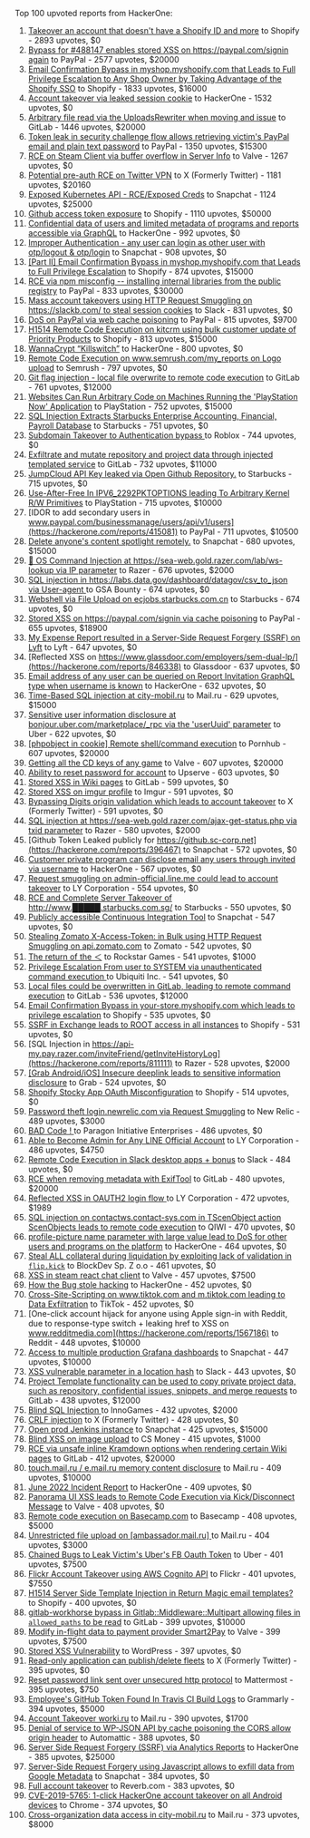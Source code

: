 Top 100 upvoted reports from HackerOne:

1. [Takeover an account that doesn't have a Shopify ID and more](https://hackerone.com/reports/867513) to Shopify - 2893 upvotes, $0
2. [Bypass for #488147 enables stored XSS on https://paypal.com/signin again](https://hackerone.com/reports/510152) to PayPal - 2577 upvotes, $20000
3. [Email Confirmation Bypass in myshop.myshopify.com that Leads to Full Privilege Escalation to Any Shop Owner by Taking Advantage of the Shopify SSO](https://hackerone.com/reports/791775) to Shopify - 1833 upvotes, $16000
4. [Account takeover via leaked session cookie](https://hackerone.com/reports/745324) to HackerOne - 1532 upvotes, $0
5. [Arbitrary file read via the UploadsRewriter when moving and issue](https://hackerone.com/reports/827052) to GitLab - 1446 upvotes, $20000
6. [Token leak in security challenge flow allows retrieving victim's PayPal email and plain text password](https://hackerone.com/reports/739737) to PayPal - 1350 upvotes, $15300
7. [RCE on Steam Client via buffer overflow in Server Info](https://hackerone.com/reports/470520) to Valve - 1267 upvotes, $0
8. [Potential pre-auth RCE on Twitter VPN](https://hackerone.com/reports/591295) to X (Formerly Twitter) - 1181 upvotes, $20160
9. [Exposed Kubernetes API - RCE/Exposed Creds](https://hackerone.com/reports/455645) to Snapchat - 1124 upvotes, $25000
10. [Github access token exposure](https://hackerone.com/reports/1087489) to Shopify - 1110 upvotes, $50000
11. [Confidential data of users and limited metadata of programs and reports accessible via GraphQL](https://hackerone.com/reports/489146) to HackerOne - 992 upvotes, $0
12. [Improper Authentication - any user can login as other user with otp/logout & otp/login](https://hackerone.com/reports/921780) to Snapchat - 908 upvotes, $0
13. [[Part II] Email Confirmation Bypass in myshop.myshopify.com that Leads to Full Privilege Escalation](https://hackerone.com/reports/796808) to Shopify - 874 upvotes, $15000
14. [RCE via npm misconfig -- installing internal libraries from the public registry](https://hackerone.com/reports/925585) to PayPal - 833 upvotes, $30000
15. [Mass account takeovers using HTTP Request Smuggling on https://slackb.com/ to steal session cookies](https://hackerone.com/reports/737140) to Slack - 831 upvotes, $0
16. [DoS on PayPal via web cache poisoning](https://hackerone.com/reports/622122) to PayPal - 815 upvotes, $9700
17. [H1514 Remote Code Execution on kitcrm using bulk customer update of Priority Products](https://hackerone.com/reports/422944) to Shopify - 813 upvotes, $15000
18. [WannaCrypt “Killswitch”](https://hackerone.com/reports/228648) to HackerOne - 800 upvotes, $0
19. [Remote Code Execution on www.semrush.com/my_reports on Logo upload](https://hackerone.com/reports/403417) to Semrush - 797 upvotes, $0
20. [Git flag injection - local file overwrite to remote code execution](https://hackerone.com/reports/658013) to GitLab - 761 upvotes, $12000
21. [Websites Can Run Arbitrary Code on Machines Running the 'PlayStation Now' Application](https://hackerone.com/reports/873614) to PlayStation - 752 upvotes, $15000
22. [SQL Injection Extracts Starbucks Enterprise Accounting, Financial, Payroll Database](https://hackerone.com/reports/531051) to Starbucks - 751 upvotes, $0
23. [Subdomain Takeover to Authentication bypass ](https://hackerone.com/reports/335330) to Roblox - 744 upvotes, $0
24. [Exfiltrate and mutate repository and project data through injected templated service](https://hackerone.com/reports/446585) to GitLab - 732 upvotes, $11000
25. [JumpCloud API Key leaked via Open Github Repository.](https://hackerone.com/reports/716292) to Starbucks - 715 upvotes, $0
26. [Use-After-Free In IPV6_2292PKTOPTIONS leading To Arbitrary Kernel R/W Primitives](https://hackerone.com/reports/826026) to PlayStation - 715 upvotes, $10000
27. [IDOR to add secondary users in www.paypal.com/businessmanage/users/api/v1/users](https://hackerone.com/reports/415081) to PayPal - 711 upvotes, $10500
28. [Delete anyone's content spotlight remotely.](https://hackerone.com/reports/1819832) to Snapchat - 680 upvotes, $15000
29. [🐞 OS Command Injection at https://sea-web.gold.razer.com/lab/ws-lookup via IP parameter](https://hackerone.com/reports/821962) to Razer - 676 upvotes, $2000
30. [SQL injection in https://labs.data.gov/dashboard/datagov/csv_to_json via User-agent ](https://hackerone.com/reports/297478) to GSA Bounty - 674 upvotes, $0
31. [Webshell via File Upload on ecjobs.starbucks.com.cn](https://hackerone.com/reports/506646) to Starbucks - 674 upvotes, $0
32. [Stored XSS on https://paypal.com/signin via cache poisoning](https://hackerone.com/reports/488147) to PayPal - 655 upvotes, $18900
33. [My Expense Report resulted in a Server-Side Request Forgery (SSRF) on Lyft](https://hackerone.com/reports/885975) to Lyft - 647 upvotes, $0
34. [Reflected XSS on https://www.glassdoor.com/employers/sem-dual-lp/](https://hackerone.com/reports/846338) to Glassdoor - 637 upvotes, $0
35. [Email address of any user can be queried on Report Invitation GraphQL type when username is known](https://hackerone.com/reports/792927) to HackerOne - 632 upvotes, $0
36. [Time-Based SQL injection at city-mobil.ru](https://hackerone.com/reports/868436) to Mail.ru - 629 upvotes, $15000
37. [Sensitive user information disclosure at bonjour.uber.com/marketplace/_rpc via the 'userUuid' parameter](https://hackerone.com/reports/542340) to Uber - 622 upvotes, $0
38. [[phpobject in cookie] Remote shell/command execution](https://hackerone.com/reports/141956) to Pornhub - 607 upvotes, $20000
39. [Getting all the CD keys of any game](https://hackerone.com/reports/391217) to Valve - 607 upvotes, $20000
40. [Ability to reset password for account](https://hackerone.com/reports/322985) to Upserve  - 603 upvotes, $0
41. [Stored XSS in Wiki pages](https://hackerone.com/reports/526325) to GitLab - 599 upvotes, $0
42. [Stored XSS on imgur profile](https://hackerone.com/reports/484434) to Imgur - 591 upvotes, $0
43. [Bypassing Digits origin validation which leads to account takeover](https://hackerone.com/reports/129873) to X (Formerly Twitter) - 591 upvotes, $0
44. [SQL injection at https://sea-web.gold.razer.com/ajax-get-status.php via txid parameter](https://hackerone.com/reports/819738) to Razer - 580 upvotes, $2000
45. [Github Token Leaked publicly for https://github.sc-corp.net](https://hackerone.com/reports/396467) to Snapchat - 572 upvotes, $0
46. [Customer private program can disclose email any users through invited via username](https://hackerone.com/reports/807448) to HackerOne - 567 upvotes, $0
47. [Request smuggling on admin-official.line.me could lead to account takeover](https://hackerone.com/reports/740037) to LY Corporation - 554 upvotes, $0
48. [RCE and Complete Server Takeover of http://www.█████.starbucks.com.sg/](https://hackerone.com/reports/502758) to Starbucks - 550 upvotes, $0
49. [Publicly accessible Continuous Integration Tool](https://hackerone.com/reports/313457) to Snapchat - 547 upvotes, $0
50. [Stealing Zomato X-Access-Token: in Bulk using HTTP Request Smuggling on api.zomato.com](https://hackerone.com/reports/771666) to Zomato - 542 upvotes, $0
51. [The return of the ＜](https://hackerone.com/reports/639684) to Rockstar Games - 541 upvotes, $1000
52. [Privilege Escalation From user to SYSTEM via unauthenticated command execution ](https://hackerone.com/reports/544928) to Ubiquiti Inc. - 541 upvotes, $0
53. [Local files could be overwritten in GitLab, leading to remote command execution](https://hackerone.com/reports/587854) to GitLab - 536 upvotes, $12000
54. [Email Confirmation Bypass in your-store.myshopify.com which leads to privilege escalation](https://hackerone.com/reports/910300) to Shopify - 535 upvotes, $0
55. [SSRF in Exchange leads to ROOT access in all instances](https://hackerone.com/reports/341876) to Shopify - 531 upvotes, $0
56. [SQL Injection in https://api-my.pay.razer.com/inviteFriend/getInviteHistoryLog](https://hackerone.com/reports/811111) to Razer - 528 upvotes, $2000
57. [[Grab Android/iOS] Insecure deeplink leads to sensitive information disclosure](https://hackerone.com/reports/401793) to Grab - 524 upvotes, $0
58. [Shopify Stocky App OAuth Misconfiguration](https://hackerone.com/reports/740989) to Shopify - 514 upvotes, $0
59. [Password theft login.newrelic.com via Request Smuggling](https://hackerone.com/reports/498052) to New Relic - 489 upvotes, $3000
60. [BAD Code ! ](https://hackerone.com/reports/180074) to Paragon Initiative Enterprises - 486 upvotes, $0
61. [Able to Become Admin for Any LINE Official Account](https://hackerone.com/reports/698579) to LY Corporation - 486 upvotes, $4750
62. [Remote Code Execution in Slack desktop apps + bonus](https://hackerone.com/reports/783877) to Slack - 484 upvotes, $0
63. [RCE when removing metadata with ExifTool](https://hackerone.com/reports/1154542) to GitLab - 480 upvotes, $20000
64. [Reflected XSS in OAUTH2 login flow ](https://hackerone.com/reports/697099) to LY Corporation - 472 upvotes, $1989
65. [SQL injection on contactws.contact-sys.com in TScenObject action ScenObjects leads to remote code execution](https://hackerone.com/reports/816254) to QIWI - 470 upvotes, $0
66. [profile-picture name parameter with large value lead to DoS for other users and programs on the platform](https://hackerone.com/reports/764434) to HackerOne - 464 upvotes, $0
67. [Steal ALL collateral during liquidation by exploiting lack of validation in `flip.kick`](https://hackerone.com/reports/684092) to BlockDev Sp. Z o.o - 461 upvotes, $0
68. [XSS in steam react chat client](https://hackerone.com/reports/409850) to Valve - 457 upvotes, $7500
69. [How the Bug stole hacking](https://hackerone.com/reports/762510) to HackerOne - 452 upvotes, $0
70. [Cross-Site-Scripting on www.tiktok.com and m.tiktok.com leading to Data Exfiltration](https://hackerone.com/reports/968082) to TikTok - 452 upvotes, $0
71. [One-click account hijack for anyone using Apple sign-in with Reddit, due to response-type switch + leaking href to XSS on www.redditmedia.com](https://hackerone.com/reports/1567186) to Reddit - 448 upvotes, $10000
72. [Access to multiple production Grafana dashboards](https://hackerone.com/reports/663628) to Snapchat - 447 upvotes, $10000
73. [XSS vulnerable parameter in a location hash](https://hackerone.com/reports/146336) to Slack - 443 upvotes, $0
74. [Project Template functionality can be used to copy private project data, such as repository, confidential issues, snippets, and merge requests](https://hackerone.com/reports/689314) to GitLab - 438 upvotes, $12000
75. [Blind SQL Injection ](https://hackerone.com/reports/758654) to InnoGames - 432 upvotes, $2000
76. [CRLF injection](https://hackerone.com/reports/446271) to X (Formerly Twitter) - 428 upvotes, $0
77. [Open prod Jenkins instance](https://hackerone.com/reports/231460) to Snapchat - 425 upvotes, $15000
78. [Blind XSS on image upload](https://hackerone.com/reports/1010466) to CS Money - 415 upvotes, $1000
79. [RCE via unsafe inline Kramdown options when rendering certain Wiki pages](https://hackerone.com/reports/1125425) to GitLab - 412 upvotes, $20000
80. [touch.mail.ru / e.mail.ru memory content disclosure](https://hackerone.com/reports/513236) to Mail.ru - 409 upvotes, $10000
81. [June 2022 Incident Report](https://hackerone.com/reports/1622449) to HackerOne - 409 upvotes, $0
82. [Panorama UI XSS leads to Remote Code Execution via Kick/Disconnect Message](https://hackerone.com/reports/631956) to Valve - 408 upvotes, $0
83. [Remote code execution on Basecamp.com](https://hackerone.com/reports/365271) to Basecamp - 408 upvotes, $5000
84. [Unrestricted file upload on [ambassador.mail.ru] ](https://hackerone.com/reports/854032) to Mail.ru - 404 upvotes, $3000
85. [Chained Bugs to Leak Victim's Uber's FB Oauth Token](https://hackerone.com/reports/202781) to Uber - 401 upvotes, $7500
86. [Flickr Account Takeover using AWS Cognito API](https://hackerone.com/reports/1342088) to Flickr - 401 upvotes, $7550
87. [H1514 Server Side Template Injection in Return Magic email templates?](https://hackerone.com/reports/423541) to Shopify - 400 upvotes, $0
88. [gitlab-workhorse bypass in Gitlab::Middleware::Multipart allowing files in `allowed_paths` to be read](https://hackerone.com/reports/850447) to GitLab - 399 upvotes, $10000
89. [Modify in-flight data to payment provider Smart2Pay](https://hackerone.com/reports/1295844) to Valve - 399 upvotes, $7500
90. [Stored XSS Vulnerability](https://hackerone.com/reports/643908) to WordPress - 397 upvotes, $0
91. [Read-only application can publish/delete fleets](https://hackerone.com/reports/1032468) to X (Formerly Twitter) - 395 upvotes, $0
92. [Reset password link sent over unsecured http protocol](https://hackerone.com/reports/1888915) to Mattermost - 395 upvotes, $750
93. [Employee's GitHub Token Found In Travis CI Build Logs](https://hackerone.com/reports/496937) to Grammarly - 394 upvotes, $5000
94. [Account Takeover worki.ru](https://hackerone.com/reports/744662) to Mail.ru - 390 upvotes, $1700
95. [Denial of service to WP-JSON API by cache poisoning the CORS allow origin header](https://hackerone.com/reports/591302) to Automattic - 388 upvotes, $0
96. [Server Side Request Forgery (SSRF) via Analytics Reports](https://hackerone.com/reports/2262382) to HackerOne - 385 upvotes, $25000
97. [Server-Side Request Forgery using Javascript allows to exfill data from Google Metadata](https://hackerone.com/reports/530974) to Snapchat - 384 upvotes, $0
98. [Full account takeover](https://hackerone.com/reports/314808) to Reverb.com - 383 upvotes, $0
99. [CVE-2019-5765: 1-click HackerOne account takeover on all Android devices](https://hackerone.com/reports/563870) to Chrome - 374 upvotes, $0
100. [Cross-organization data access in city-mobil.ru](https://hackerone.com/reports/863983) to Mail.ru - 373 upvotes, $8000
